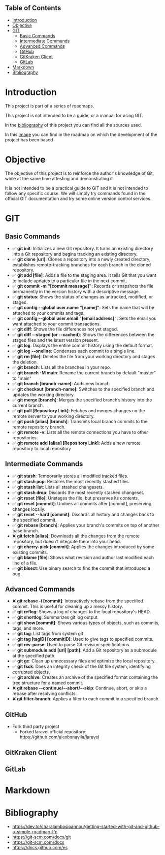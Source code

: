 ## Table of Contents
- [Introduction](#introduction)
- [Objective](#objective)
- [GIT](#git)
  - [Basic Commands](#basic-commands)
  - [Intermediate Commands](#intermediate-commands)
  - [Advanced Commands](#advanced-commands)
  - [GitHub](#github)
  - [GitKraken Client](#gitkraken-client)
  - [GitLab](#gitlab)
- [Markdown](#markdown)
- [Bibliography](#bibliography)


# Introduction 
This project is part of a series of roadmaps.

This project is not intended to be a guide, or a manual for using GIT.

In the [bibliography](#bibliography) of this project you can find all the sources used.

In this [image](./sources/roadmaps/GitHub_RoadMap.png) you can find in the roadmap on which the development of the project has been based

# Objective
The objective of this project is to reinforce the author's knowledge of Git, while at the same time attesting and demonstrating it.

It is not intended to be a practical guide to GIT and it is not intended to follow any specific course. We will simply try commands found in the official GIT documentation and try some online version control services.

# GIT
## Basic Commands
- ✅ **git init**: Initializes a new Git repository. It turns an existing directory into a Git repository and begins tracking an existing directory.
- ✅ **git clone [url]**: Clones a repository into a newly created directory, establishes remote-tracking branches for each branch in the cloned repository.
- ✅ **git add [file]**: Adds a file to the staging area. It tells Git that you want to include updates to a particular file in the next commit.
- ✅ **git commit -m "[commit message]"**: Records or snapshots the file permanently in the version history with a descriptive message.
- ✅ **git status**: Shows the status of changes as untracked, modified, or staged.
- ✅ **git config --global user.name "[name]"**: Sets the name that will be attached to your commits and tags.
- ✅ **git config --global user.email "[email address]"**: Sets the email you want attached to your commit transactions.
- ✅ **git diff**: Shows the file differences not yet staged.
- ✅ **git diff --staged (or --cached)**: Shows the differences between the staged files and the latest version present.
- ✅ **git log**: Displays the entire commit history using the default format.
- ✅ **git log --oneline**: Condenses each commit to a single line.
- ✅ **git rm [file]**: Deletes the file from your working directory and stages the deletion.
- ✅ **git branch**: Lists all the branches in your repo.
- ✅ **git branch -M main**: Rename the current branch by default "master" to "main"
- ✅ **git branch [branch-name]**: Adds new branch
- ✅ **git checkout [branch-name]**: Switches to the specified branch and updates the working directory.
- ✅ **git merge [branch]**: Merges the specified branch’s history into the current branch.
- ✅ **git pull [Repository Link]**: Fetches and merges changes on the remote server to your working directory.
- ✅ **git push [alias] [branch]**: Transmits local branch commits to the remote repository branch.
- ✅ **git remote -v**: Lists all the remote connections you have to other repositories.
- ✅ **git remote add [alias] [Repository Link]**: Adds a new remote repository to local repository

## Intermediate Commands
- ✅ **git stash**: Temporarily stores all modified tracked files.
- ✅ **git stash pop**: Restores the most recently stashed files.
- ✅ **git stash list**: Lists all stashed changesets.
- ✅ **git stash drop**: Discards the most recently stashed changeset.
- ✅ **git reset [file]**: Unstages the file, but preserves its contents.
- ✅ **git reset [commit]**: Undoes all commits after [commit], preserving changes locally.
- ✅ **git reset --hard [commit]**: Discards all history and changes back to the specified commit.
- ✅ **git rebase [branch]**: Applies your branch's commits on top of another base branch.
- ❌ **git fetch [alias]**: Downloads all the changes from the remote repository, but doesn't integrate them into your head.
- ✅ **git cherry-pick [commit]**: Applies the changes introduced by some existing commits.
- ✅ **git blame [file]**: Shows what revision and author last modified each line of a file.
- ✅ **git bisect**: Use binary search to find the commit that introduced a bug.

## Advanced Commands
- ❌ **git rebase -i [commit]**: Interactively rebase from the specified commit. This is useful for cleaning up a messy history.
- ✅ **git reflog**: Shows a log of changes to the local repository's HEAD.
- ✅ **git shortlog**: Summarizes git log output.
- ✅ **git show [commit]**: Shows various types of objects, such as commits, tags, and more.
- ✅ **git tag**: List tags from system git
- ✅ **git tag [tagID] [commitID]**: Used to give tags to specified commits.
- ✅ **git rev-parse**: Used to parse Git revision specifications.
- ✅ **git submodule add [url] [path]**: Add a Git repository as a submodule at the specified path.
- ✅ **git gc**: Clean up unnecessary files and optimize the local repository.
- ✅ **git fsck**: Does an integrity check of the Git file system, identifying corrupted objects.
- ✅ **git archive**: Creates an archive of the specified format containing the tree structure for a named commit.
- ❌ **git rebase --continue/--abort/--skip**: Continue, abort, or skip a rebase after resolving conflicts.
- ❌ **git filter-branch**: Applies a filter to each commit in a specified branch.

## GitHub
- Fork third party project
  - Forked laravel official repository: https://github.com/alexbonavila/laravel

## GitKraken Client

## GitLab


# Markdown


# Bibliography
- https://dev.to/charalambosioannou/getting-started-with-git-and-github-a-simple-roadmap-lfn
- https://git-scm.com/docs/git
- https://git-scm.com/docs
- https://docs.github.com/es